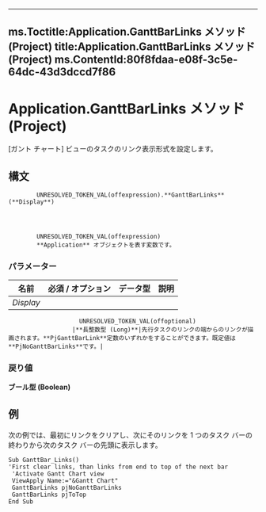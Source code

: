 

---
ms.Toctitle:Application.GanttBarLinks メソッド (Project)
title:Application.GanttBarLinks メソッド (Project)
ms.ContentId:80f8fdaa-e08f-3c5e-64dc-43d3dccd7f86
---
# Application.GanttBarLinks メソッド (Project)




[ガント チャート] ビューのタスクのリンク表示形式を設定します。

## 構文

            UNRESOLVED_TOKEN_VAL(offexpression).**GanttBarLinks**(**Display**)




            UNRESOLVED_TOKEN_VAL(offexpression)
            **Application** オブジェクトを表す変数です。

### パラメーター

|**名前**|**必須 / オプション**|**データ型**|**説明**|
|---|---|---|---|
|*Display*|
                        UNRESOLVED_TOKEN_VAL(offoptional)
                      |**長整数型 (Long)**|先行タスクのリンクの端からのリンクが描画されます。**PjGanttBarLink**定数のいずれかをすることができます。既定値は**PjNoGanttBarLinks**です。|



### 戻り値
**ブール型 (Boolean)**





## 例
次の例では、最初にリンクをクリアし、次にそのリンクを 1 つのタスク バーの終わりから次のタスク バーの先頭に表示します。

```vba
Sub GanttBar_Links() 
'First clear links, than links from end to top of the next bar 
 'Activate Gantt Chart view 
 ViewApply Name:="&Gantt Chart" 
 GanttBarLinks pjNoGanttBarLinks 
 GanttBarLinks pjToTop 
End Sub
```





